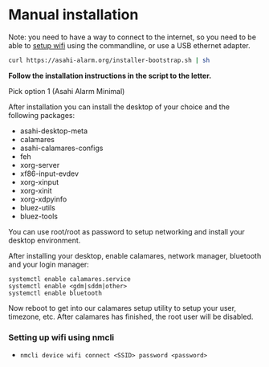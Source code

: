 # Manual installation

Note: you need to have a way to connect to the internet, so you need to be able to [setup wifi](#setting-up-wifi-using-nmcli) using the commandline,
or use a USB ethernet adapter.

```bash
curl https://asahi-alarm.org/installer-bootstrap.sh | sh
```

**Follow the installation instructions in the script to the letter.**

Pick option 1 (Asahi Alarm Minimal) 

After installation you can install the desktop of your choice and the following packages:
- asahi-desktop-meta
- calamares
- asahi-calamares-configs
- feh
- xorg-server
- xf86-input-evdev
- xorg-xinput
- xorg-xinit
- xorg-xdpyinfo
- bluez-utils
- bluez-tools

You can use root/root as password to setup networking and install your desktop environment.

After installing your desktop, enable calamares, network manager, bluetooth and your login manager:
```
systemctl enable calamares.service
systemctl enable <gdm|sddm|other>
systemctl enable bluetooth
```

Now reboot to get into our calamares setup utility to setup your user, timezone, etc. After calamares has finished, the root user will be disabled.

### Setting up wifi using nmcli
- `nmcli device wifi connect <SSID> password <password>`

